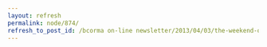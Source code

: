 ```yaml
---
layout: refresh
permalink: node/874/
refresh_to_post_id: /bcorma on-line newsletter/2013/04/03/the-weekend-of-april-27th-is-bcormas-rider-school-and-recreational-trail-ride-weekend-at-ok-falls-north-of-osoyoos-bc
---
```

